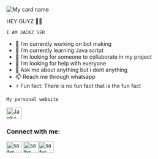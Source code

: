 ![My card name](https://cardivo.vercel.app/api?name=JACKZ-SER&description=Hi,%20Welcome%20To%20My%20Profile%20❤&image=https://i.imgur.com/nVAfbnY.jpeg?v=4&s=10?v=4&backgroundColor=%23ecf0f1&instagram=safxr._&github=Jackz-ser&twitter=&pattern=leaf&colorPattern=%23eaeaea)

HEY GUYZ 🙂💖

`I AM JACKZ SER`

- 🔭 I’m currently working on bot making
- 🌱 I’m currently learning Java script
- 👯 I’m looking for someone to collaborate in my project
- 🤔 I’m looking for help with everyone
- 💬 Ask me about anything but i dont anything
- 📫 Reach me through whatsapp 
- ⚡ Fun fact: There is no fun fact that is the fun fact

`My personal website`

<a href="https://jackz-github-io.vercel.app" target="blank"><img align="center" src="https://raw.githubusercontent.com/rahuldkjain/github-profile-readme-generator/master/src/images/icons/Social/github.svg" alt="Jackz Web" height="30" width="40" /></a> 

<h3 align="left">Connect with me:</h3>
<p align="left">
<a href="https://instagram.com/safxr._" target="blank"><img align="center" src="https://raw.githubusercontent.com/rahuldkjain/github-profile-readme-generator/master/src/images/icons/Social/instagram.svg" alt="safxr._" height="30" width="40" /></a> <a href="https://youtube.com/channel/UCZw889vv9DKwbjLSdc2DxpQ" target="blank"><img align="center" src="https://raw.githubusercontent.com/rahuldkjain/github-profile-readme-generator/master/src/images/icons/Social/youtube.svg" alt="safxr._" height="30" width="40" /></a><a href="https://Wa.me/918075641889?text=Hey%20Jackz%20Bro" target="blank"><img align="center" src="https://raw.githubusercontent.com/rahuldkjain/github-profile-readme-generator/master/src/images/icons/Social/whatsapp.svg" alt="safxr._" height="30" width="40" /></a>
